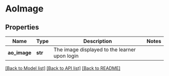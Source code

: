 # AoImage

## Properties
Name | Type | Description | Notes
------------ | ------------- | ------------- | -------------
**ao_image** | **str** | The image displayed to the learner upon login | 

[[Back to Model list]](../README.md#documentation-for-models) [[Back to API list]](../README.md#documentation-for-api-endpoints) [[Back to README]](../README.md)


